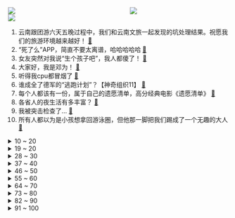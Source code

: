 <div >
	<a style="float:left;width:55%;" href = "https://github.com/anuraghazra/github-readme-stats">
	 <img src = "https://github-readme-stats.vercel.app/api?username=iuuuuuaena&theme=buefy&show_icons=true"/>
	</a>
	<a  style="float:right;width:45%" href = "https://github.com/anuraghazra/github-readme-stats">
	 <img  src="https://github-readme-stats.vercel.app/api/top-langs/?username=anuraghazra&layout=compact"/>
	</a>
	</div>

[![](https://img.shields.io/badge/jxd-@jxdgogogo.xyz-yellowgreen.svg)](https://www.jxdgogogo.xyz)<br>
1. 云南跟团游六天五晚过程中，我们和云南文旅一起发现的坑处理结果。祝愿我们的旅游环境越来越好！ [:link:](//www.bilibili.com/video/BV1DC4y1L794) <br>
2. “死了么”APP，简直不要太离谱，哈哈哈哈哈 [:link:](//www.bilibili.com/video/BV1dw411a7pD) <br>
3. 女友突然对我说“生个孩子吧”，我人都傻了！ [:link:](//www.bilibili.com/video/BV1wm4y1g7VW) <br>
4. 大家好，我是邓为！ [:link:](//www.bilibili.com/video/BV1Qw411w79r) <br>
5. 听得我cpu都冒烟了 [:link:](//www.bilibili.com/video/BV1V8411y7tx) <br>
6. 谁成全了德军的“逃跑计划”？【神奇组织11】 [:link:](//www.bilibili.com/video/BV1Ez4y1F72a) <br>
7. 每个人都该有一份，属于自己的遗愿清单，高分经典电影《遗愿清单》 [:link:](//www.bilibili.com/video/BV1uu411M7Ce) <br>
8. 各省人的夜生活有多丰富？ [:link:](//www.bilibili.com/video/BV1hC4y1V7EX) <br>
9. 我被突击检查了… [:link:](//www.bilibili.com/video/BV1SC4y1R7mg) <br>
10. 所有人都以为是小孩想拿回游泳圈，但他那一脚把我们踢成了一个无趣的大人 [:link:](//www.bilibili.com/video/BV1Qw411C7C9) <br>
<details>
<summary>10 ~ 20</summary>

11. 《崩坏：星穹铁道》现实邀约PV：「一起出去玩嘛！」 [:link:](//www.bilibili.com/video/BV15H4y1o75F) <br>
12. 什么样的冰棍能让人化身鸭嘴兽？ [:link:](//www.bilibili.com/video/BV1vC4y1d7Lx) <br>
13. （笋姐第1集）我又又又招鸟了…这次还招一赠一？（保护野生动物 [:link:](//www.bilibili.com/video/BV1Q94y1b7dp) <br>
14. 看到最后泪奔了！10万人评出8.9高分的必看动画电影，这就是我们想要的爱！ [:link:](//www.bilibili.com/video/BV1NN4y1Z7aJ) <br>
15. 深度|| 由千古第一阳谋"金刀计"拆解"做局"的本质、套路、技巧是什么？为什么高手的"做局"让你怎么选都是错？你是怎样被"挤入"他预先设定好的陷阱里的？ [:link:](//www.bilibili.com/video/BV1mH4y1f7yD) <br>
16. 15分钟C语言零基础速成课 [:link:](//www.bilibili.com/video/BV1Z94y1h7Gx) <br>
17. 【荒野大镖客2】用头接子弹是吧？ [:link:](//www.bilibili.com/video/BV1Mm4y1g7bS) <br>
18. 像谁？ [:link:](//www.bilibili.com/video/BV1Yp4y1M7Ga) <br>
19. 生猛闺蜜带着目的来的 [:link:](//www.bilibili.com/video/BV15B4y1Z7zi) <br>
</details>
<details>
<summary>19 ~ 20</summary>

20. 省流侠的哥哥，省钱侠登场！！！！ [:link:](//www.bilibili.com/video/BV15H4y1o7iY) <br>
21. 爱美丽会代表英区出手 [:link:](//www.bilibili.com/video/BV1h84y117iy) <br>
22. 假期结束了，我又回到了我背井离乡的小屋 [:link:](//www.bilibili.com/video/BV19H4y1d71i) <br>
23. 我的生活，你的梦 [:link:](//www.bilibili.com/video/BV1Eu411M7M7) <br>
24. 给我爹一点点大学生震撼 [:link:](//www.bilibili.com/video/BV1VC4y1d7hz) <br>
25. 假如在月球买房...... [:link:](//www.bilibili.com/video/BV1Du411M7p7) <br>
26. 欢迎光临比奇堡精神病院 [:link:](//www.bilibili.com/video/BV1h34y1V7Sd) <br>
27. 《幸福女仆 : 他说养我，不只是说说》豆瓣评分:10.0 [:link:](//www.bilibili.com/video/BV1bH4y1d7PL) <br>
28. 《纯天然绿色大米》 [:link:](//www.bilibili.com/video/BV1k34y137TE) <br>
</details>
<details>
<summary>28 ~ 30</summary>

29. 室友小妙招 [:link:](//www.bilibili.com/video/BV1F94y1a7Gi) <br>
30. 「收藏向」相机入门第一步！认识相机、明确需求、打破幻想！ [:link:](//www.bilibili.com/video/BV19h4y1B71c) <br>
31. 师傅教大学生徒弟炒土豆丝，徒弟下次要挑战师傅 [:link:](//www.bilibili.com/video/BV14u4y1x7uu) <br>
32. ？ [:link:](//www.bilibili.com/video/BV1fV411F7GU) <br>
33. 《达摩急救法》 [:link:](//www.bilibili.com/video/BV1KH4y1o7MG) <br>
34. AI越来越“变态”了，10大AI神器闻所未闻！ [:link:](//www.bilibili.com/video/BV1Dh4y1B7hL) <br>
35. 看来并不是颜色的问题… [:link:](//www.bilibili.com/video/BV1qH4y1d7B7) <br>
36. 探秘宫廷满汉全席！流传300年！到底什么味道？ [:link:](//www.bilibili.com/video/BV1qw411r7M6) <br>
37. 画质越来越清晰，童年越来越模糊 [:link:](//www.bilibili.com/video/BV1Tz4y1F741) <br>
</details>
<details>
<summary>37 ~ 40</summary>

38. 英国人有味觉吗？英国菜怎么那么难吃！ [:link:](//www.bilibili.com/video/BV1gj411t7vV) <br>
39. 坏了！真让漠叔找到流量密码了 [:link:](//www.bilibili.com/video/BV1Hw411r7iA) <br>
40. 我的世界，心心相融，遥遥领先 [:link:](//www.bilibili.com/video/BV1u84y1U7Ft) <br>
41. 粉丝想看的800克八捆线面来啦！无限繁殖的线面多恐怖？吃完盆里一滴汤都不剩。一镜到底无剪辑 [:link:](//www.bilibili.com/video/BV1TH4y1o7i9) <br>
42. 教授在上课时得知自己获得诺贝尔奖！ [:link:](//www.bilibili.com/video/BV17w411a7hQ) <br>
43. 【澳洲回忆录】我极其无敌倒霉离谱的上半年 [:link:](//www.bilibili.com/video/BV1Uj41147uf) <br>
44. 叫你写作业，不是打印作业！ [:link:](//www.bilibili.com/video/BV1A84y1U7fQ) <br>
45. 【半佛】钻石崩了，因为不够消费主义 [:link:](//www.bilibili.com/video/BV1om4y1u7j8) <br>
46. 【恶兆湍流】磨难险地13章主线全关卡 摆完挂机 简单好抄（持续更新中） [:link:](//www.bilibili.com/video/BV1Hw411A7iG) <br>
</details>
<details>
<summary>46 ~ 50</summary>

47. 墓地当保洁，客户沉默寡言，职场关系单纯，简直是社恐人的天堂！ [:link:](//www.bilibili.com/video/BV1G8411C7Sb) <br>
48. 三健客挑战8捆福建线面！ [:link:](//www.bilibili.com/video/BV1U8411r7Kb) <br>
49. 【 删 前 速 看 】哪些省市教研室，经常押中高考真题？ [:link:](//www.bilibili.com/video/BV1cj411t73v) <br>
50. 《安屠生童话》豆瓣不敢评分！ [:link:](//www.bilibili.com/video/BV1Gz4y1F7m7) <br>
51. 价值2300000000美刀的，拉斯维加斯巨型球，地标的内部，是什么样的 [:link:](//www.bilibili.com/video/BV1p8411y7AN) <br>
52. 把留了五年的长发剪了 [:link:](//www.bilibili.com/video/BV17w411A7sm) <br>
53. 【冰冰vlog.012】顶级快乐！当一天小熊猫饲养员是什么体验 [:link:](//www.bilibili.com/video/BV1c94y187Xb) <br>
54. 光…光猫！ [:link:](//www.bilibili.com/video/BV1eh4y167C5) <br>
55. “狗语教学” [:link:](//www.bilibili.com/video/BV1E84y1m7Lj) <br>
</details>
<details>
<summary>55 ~ 60</summary>

56. 为什么看到别人发光，就觉得自己黯淡？致女孩们反反复复的美丽羞耻症！ [:link:](//www.bilibili.com/video/BV1bw411y7XX) <br>
57. 属于我的蒙娜丽莎，我早已遇见 [:link:](//www.bilibili.com/video/BV1iw411y7Kt) <br>
58. 鱼香虾球蟹黄饭脱骨红烧牛尾 [:link:](//www.bilibili.com/video/BV1MN411b7Vb) <br>
59. 军爷，给学姐学长留口饭吃吧！ [:link:](//www.bilibili.com/video/BV1EN411b786) <br>
60. 『这或许就是努力的意义吧』 [:link:](//www.bilibili.com/video/BV11z4y1F7Wm) <br>
61. “茅台西凤五粮液，吃光人民无所谓！”33年前的电影就敢这么大胆前卫！《想入非非》 [:link:](//www.bilibili.com/video/BV1RN411t7pK) <br>
62. 雨滴溅落在乌鸦的黑羽上仿若星空 [:link:](//www.bilibili.com/video/BV1wG411m7Ej) <br>
63. 让子弹飞，但是萝莉音葛优【全女声配音】 [:link:](//www.bilibili.com/video/BV1r94y1h7Ze) <br>
64. 当代某些大学生快餐式恋爱现状！ [:link:](//www.bilibili.com/video/BV1iu4y1x7gB) <br>
</details>
<details>
<summary>64 ~ 70</summary>

65. 现实版魔戒世界！下一届冬奥会举办地–意大利多洛米蒂 4K HDR [:link:](//www.bilibili.com/video/BV1mw411a7So) <br>
66. 武汉的碳水不能小瞧，跨越700公里来过早！ [:link:](//www.bilibili.com/video/BV1eN4y1o7zL) <br>
67. 戴耳机看口型给朋友打电话！爆笑整蛊哈哈哈哈哈哈 [:link:](//www.bilibili.com/video/BV1mB4y1f7vN) <br>
68. 【李佳琦】《所有女生的offer3》特别篇（上）！不谈offer？佳琦旺旺庆子棉签和新老朋友的快乐小岛团建！ [:link:](//www.bilibili.com/video/BV1eC4y1d7S2) <br>
69. 进击的巨人同款雨衣 [:link:](//www.bilibili.com/video/BV1rN4y1o7kX) <br>
70. 我在家我爸的消遣方式 [:link:](//www.bilibili.com/video/BV1nH4y1o7mY) <br>
71. 爆肝71部电影！我找出了龙叔的一百种赶路方式！ [:link:](//www.bilibili.com/video/BV1Zw411w7z4) <br>
72. 《挑战和陌生人飞镖旅行》——清远 #甜妹 #仓也 #旅行 [:link:](//www.bilibili.com/video/BV1M8411y7NE) <br>
73. 我买了两千元的国产防弹书包！真能防弹吗？深度测试！ [:link:](//www.bilibili.com/video/BV1zz4y1F7nf) <br>
</details>
<details>
<summary>73 ~ 80</summary>

74. 这也许就是坚持扎克的原因吧 [:link:](//www.bilibili.com/video/BV1Zu4y1x7ER) <br>
75. 《莫 斯 科 不 养 闲 人》 [:link:](//www.bilibili.com/video/BV1fV411F7uZ) <br>
76. 当老父亲哪有不疯的？强撑罢了！！ [:link:](//www.bilibili.com/video/BV1ku411M7t7) <br>
77. 整个餐厅都是下三路为主题！今天就给大家整个全鞭宴！ [:link:](//www.bilibili.com/video/BV1rw411y78J) <br>
78. 逛街救大命 [:link:](//www.bilibili.com/video/BV1Jw411r753) <br>
79. “审判官阁下也是来抢队友的吗”“不，我要的是你！” [:link:](//www.bilibili.com/video/BV1CH4y1f7o5) <br>
80. 香港500万15平的小家如何极限利用空间？ [:link:](//www.bilibili.com/video/BV1jp4y1F7Fv) <br>
81. 个人主义盛行的美国是怎么建立国家认同的【思维实验室】 [:link:](//www.bilibili.com/video/BV1U94y1h7th) <br>
82. 如何帮助三体人改造秦始皇的人列计算机？ [:link:](//www.bilibili.com/video/BV1J8411y7d2) <br>
</details>
<details>
<summary>82 ~ 90</summary>

83. 摄影后期直方图基本调色 [:link:](//www.bilibili.com/video/BV1Jj41147u1) <br>
84. 【(G)I-DLE】[M/V] - 'I Want That' [:link:](//www.bilibili.com/video/BV1fN4y1o7hh) <br>
85. 大型纪录片《张大仙在哪儿传奇》震撼上映！ [:link:](//www.bilibili.com/video/BV1e34y137gQ) <br>
86. 你 把 爷 装 桶 里 ？ [:link:](//www.bilibili.com/video/BV1ew411r79h) <br>
87. 【时代少年团】《三人行》14:E人行 [:link:](//www.bilibili.com/video/BV1um4y1G7wQ) <br>
88. 【你以为的航母降落 VS 现实中的航母降落】正确的CASE1着舰流程。 [:link:](//www.bilibili.com/video/BV1u94y1a7vu) <br>
89. 《明日方舟》EP - Settle Into Ash [:link:](//www.bilibili.com/video/BV1uG411m72c) <br>
90. 冷嗖嗖的下雨天，清唱一首黄梅戏~ [:link:](//www.bilibili.com/video/BV1aH4y1f79B) <br>
91. 猫猫摆件…这可是祥ray诶 [:link:](//www.bilibili.com/video/BV13m4y1G7TN) <br>
</details>
<details>
<summary>91 ~ 100</summary>

92. 这一锅你能下多少碗饭？ [:link:](//www.bilibili.com/video/BV1Vh4y1r7TY) <br>
93. 国庆突击去亲弟学校检查！弟弟：你没上过大学是吧 [:link:](//www.bilibili.com/video/BV1Yh4y167fA) <br>
94. 这蛋下的太突然了！会下鸵鸟蛋的来应聘哈 [:link:](//www.bilibili.com/video/BV1Vp4y1F7cs) <br>
95. 【官方投稿】【东方Vocal】幽閉サテライト/幽闭星光  孤独月（with Marcia） （原曲：U.N.オーエンは彼女なのか？） FULLMV [:link:](//www.bilibili.com/video/BV1c34y137Z9) <br>
96. 三国杀玩家  都给我出来！！！ [:link:](//www.bilibili.com/video/BV1hw411A75P) <br>
97. 是我可爱的小柴郡呀！ [:link:](//www.bilibili.com/video/BV1VV411c7CK) <br>
98. 【板绘】诡秘之主-“这一束金黄的塞维亚菊，象征着快乐。” [:link:](//www.bilibili.com/video/BV17G411m7MZ) <br>
99. 最感动的一集 [:link:](//www.bilibili.com/video/BV1Uu411T7h7) <br>
100. 【4K60FPS】伍佰、徐佳莹《被动》梦幻联动现场！爱你越久我越被动 [:link:](//www.bilibili.com/video/BV1mw411a7io) <br>
</details>
